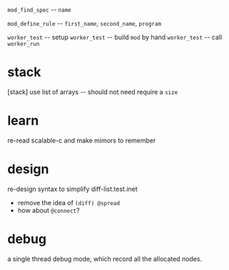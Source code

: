 `mod_find_spec` -- `name`

`mod_define_rule` -- `first_name`, `second_name`, `program`

`worker_test` -- setup
`worker_test` -- build `mod` by hand
`worker_test` -- call `worker_run`

# stack

[stack] use list of arrays -- should not need require a `size`

# learn

re-read scalable-c and make mimors to remember

# design

re-design syntax to simplify diff-list.test.inet

- remove the idea of `(diff) @spread`
- how about `@connect`?

# debug

a single thread debug mode, which record all the allocated nodes.

